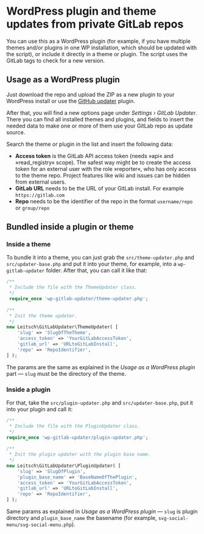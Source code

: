 # WordPress plugin and theme updates from private GitLab repos

You can use this as a WordPress plugin (for example, if you have 
multiple themes and/or plugins in one WP installation, which 
should be updated with the script), or include it directly in a theme or plugin.
The script uses the GitLab tags to check for a new version.

## Usage as a WordPress plugin

Just download the repo and upload the ZIP as a new plugin to 
your WordPress install or use the [GitHub updater](https://github.com/afragen/github-updater) plugin.

After that, you will find a new options page under *Settings* › *GitLab Updater*. There 
you can find all installed themes and plugins, and fields to insert the needed data
to make one or more of them use your GitLab repo as update source.

Search the theme or plugin in the list and insert the following data:

* **Access token** is the GitLab API access token 
(needs »api« and »read_registry« scope). The safest way 
might be to create the access token for an external user with 
the role »reporter«, who has only access to the theme repo. 
Project features like wiki and issues can be hidden from external users.
* **GitLab URL** needs to be the URL of your GitLab install. For example `https://gitlab.com`
* **Repo** needs to be the identifier of the repo in the format `username/repo` or `group/repo`

## Bundled inside a plugin or theme

### Inside a theme

To bundle it into a theme, you can just grab the `src/theme-updater.php` 
and `src/updater-base.php` and put it into your theme, for example, 
into a `wp-gitlab-updater` folder. After that, you can call it like that:

```php
/**
 * Include the file with the ThemeUpdater class.
 */
 require_once 'wp-gitlab-updater/theme-updater.php';
  
/**
 * Init the theme updater.
 */
new Leitsch\GitLabUpdater\ThemeUpdater( [
    'slug' => 'SlugOfTheTheme', 
    'access_token' => 'YourGitLabAccessToken',
    'gitlab_url' => 'URLtoGitLabInstall',
    'repo' => 'RepoIdentifier',
] );
```

The params are the same as explained in the _Usage as a WordPress plugin_ part — `slug` must be the 
directory of the theme. 

### Inside a plugin

For that, take the `src/plugin-updater.php` and `src/updater-base.php`, 
put it into your plugin and call it:

```php
/**
 * Include the file with the PluginUpdater class.
 */
require_once 'wp-gitlab-updater/plugin-updater.php';
  
/**
 * Init the plugin updater with the plugin base name.
 */
new Leitsch\GitLabUpdater\PluginUpdater( [
    'slug' => 'SlugOfPlugin', 
    'plugin_base_name' => 'BaseNameOfThePlugin', 
    'access_token' => 'YourGitLabAccessToken', 
    'gitlab_url' => 'URLtoGitLabInstall',
    'repo' => 'RepoIdentifier',
] );
```

Same params as explained in _Usage as a WordPress plugin_ — `slug` is plugin directory
and `plugin_base_name` the basename (for example, `svg-social-menu/svg-social-menu.php`).
